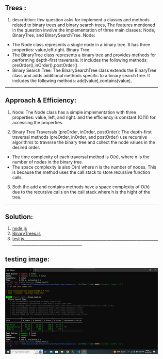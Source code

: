 ## Trees :

1. describtion: thw question asks for implement a classes and methods related to binary trees and binary search trees,
The features mentioned in the question involve the implementation of three main classes: Node, BinaryTree, and BinarySearchTree.
Node:
- The Node class represents a single node in a binary tree. It has three properties:
value,left,right.
Binary Tree:
- The BinaryTree class represents a binary tree and provides methods for performing depth-first traversals. It includes the following methods:
preOrder(),inOrder(),postOrder().
- Binary Search Tree:
The BinarySearchTree class extends the BinaryTree class and adds additional methods specific to a binary search tree. It includes the following methods:
add(value),contains(value),

___________________________________________________________________________________________________________
## Approach & Efficiency:
1. Node:
The Node class has a simple implementation with three properties: value, left, and right. and the efficiency is constant (O(1)) for accessing the properties.

2. Binary Tree Traversals (preOrder, inOrder, postOrder):
The depth-first traversal methods (preOrder, inOrder, and postOrder) use recursive algorithms to traverse the binary tree and collect the node values in the desired order.
- The time complexity of each traversal method is O(n), where n is the number of nodes in the binary tree. 
- The space complexity is also O(n) where n is the number of nodes. This is because the method uses the call stack to store recursive function calls.

3. Both the add and contains methods have a space complexity of O(h) due to the recursive calls on the call stack.where h is the hight of the tree.
_________________________________________________________________________________________________________
## Solution:
1. [node.js](../Trees/Node.js)
2. [BinaryTrees.js](../Trees/BinaryTree.js)
3. [test.js](../Trees/__test__/trees.test.js)_________________________________________________________________________________________________________
## testing image:
![tests](./tests.png)

